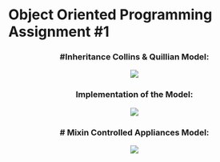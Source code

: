 # Object Oriented Programming Assignment #1

<h3 align="center">#Inheritance Collins & Quillian Model:</h3>
<p align="center">
  <img src="https://github.com/user-attachments/assets/276f94b7-7dbf-411e-b3ac-ad1ed772eb74" />
</p>

<h3 align="center">Implementation of the Model:</h3>
<p align="center">
  <img src="https://github.com/user-attachments/assets/145314f1-8117-4d80-a13b-406cda9e97ab" />
</p>

<h3 align="center"># Mixin Controlled Appliances Model:</h3>
<p align="center">
  <img src="https://github.com/user-attachments/assets/1b2fc34b-fa32-4cd9-ac09-1e261f4af7ed" />
</p>
